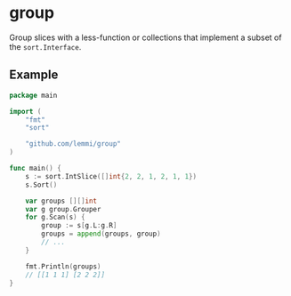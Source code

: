 # group

Group slices with a less-function or collections that implement a subset of the
`sort.Interface`.

## Example

```go
package main

import (
    "fmt"
    "sort"

    "github.com/lemmi/group"
)

func main() {
    s := sort.IntSlice([]int{2, 2, 1, 2, 1, 1})
    s.Sort()

    var groups [][]int
    var g group.Grouper
    for g.Scan(s) {
        group := s[g.L:g.R]
        groups = append(groups, group)
        // ...
    }

    fmt.Println(groups)
    // [[1 1 1] [2 2 2]]
}
```

